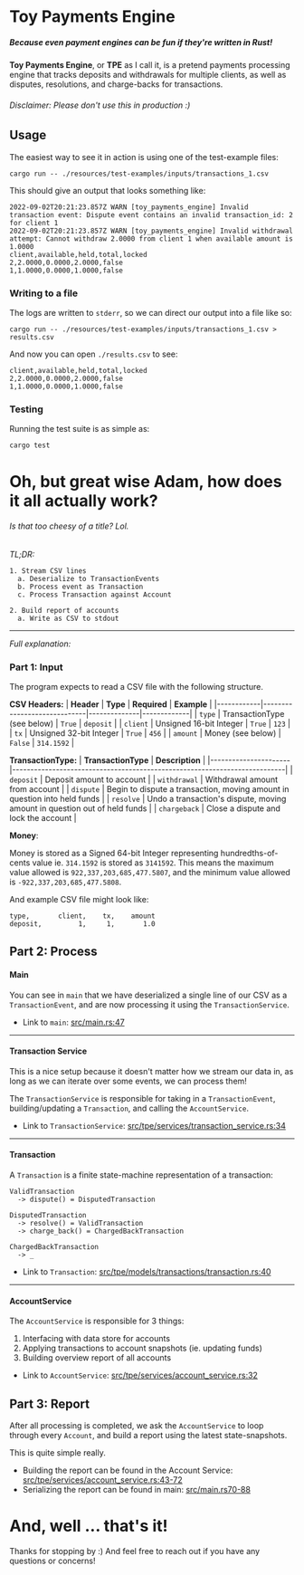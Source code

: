 # Toy Payments Engine
##### Because even payment engines can be fun if they're written in Rust!

**Toy Payments Engine**, or **TPE** as I call it, is a pretend payments processing engine that tracks deposits and withdrawals for multiple clients, as well as disputes, resolutions, and charge-backs for transactions.

###### Disclaimer: Please don't use this in production :)

## Usage
The easiest way to see it in action is using one of the test-example files:
```
cargo run -- ./resources/test-examples/inputs/transactions_1.csv
```

This should give an output that looks something like:
```
2022-09-02T20:21:23.857Z WARN [toy_payments_engine] Invalid transaction event: Dispute event contains an invalid transaction_id: 2 for client 1
2022-09-02T20:21:23.857Z WARN [toy_payments_engine] Invalid withdrawal attempt: Cannot withdraw 2.0000 from client 1 when available amount is 1.0000
client,available,held,total,locked
2,2.0000,0.0000,2.0000,false
1,1.0000,0.0000,1.0000,false
```

### Writing to a file

The logs are written to `stderr`, so we can direct our output into a file like so:
```
cargo run -- ./resources/test-examples/inputs/transactions_1.csv > results.csv
```

And now you can open `./results.csv` to see:
```
client,available,held,total,locked
2,2.0000,0.0000,2.0000,false
1,1.0000,0.0000,1.0000,false
```

### Testing
Running the test suite is as simple as:
```
cargo test
```

# Oh, but great wise Adam, how does it all actually work?
###### Is that too cheesy of a title? Lol.

_TL;DR:_
```
1. Stream CSV lines
  a. Deserialize to TransactionEvents
  b. Process event as Transaction
  c. Process Transaction against Account

2. Build report of accounts
  a. Write as CSV to stdout
```

---

_Full explanation:_

### Part 1: Input
The program expects to read a CSV file with the following structure.

**CSV Headers:**
| **Header** | **Type**                    | **Required** | **Example** |
|------------|-----------------------------|--------------|-------------|
| `type`     | TransactionType (see below) | `True`       | `deposit`   |
| `client`   | Unsigned 16-bit Integer     | `True`       | `123`       |
| `tx`       | Unsigned 32-bit Integer     | `True`       | `456`       |
| `amount`   | Money (see below)           | `False`      | `314.1592`  |

**TransactionType:**
| **TransactionType**  | **Description**                                                           |
|----------------------|---------------------------------------------------------------------------|
| `deposit`            | Deposit amount to account                                                 |
| `withdrawal`         | Withdrawal amount from account                                            |
| `dispute`            | Begin to dispute a transaction, moving amount in question into held funds |
| `resolve`            | Undo a transaction's dispute, moving amount in question out of held funds |
| `chargeback`         | Close a dispute and lock the account                                      |

**Money**:

Money is stored as a Signed 64-bit Integer representing hundredths-of-cents value
ie. `314.1592` is stored as `3141592`. This means the maximum value allowed is `922,337,203,685,477.5807`, and the minimum value allowed is `-922,337,203,685,477.5808`.

And example CSV file might look like:
```
type,       client,    tx,    amount
deposit,         1,     1,       1.0
```

## Part 2: Process

#### Main

You can see in `main` that we have deserialized a single line of our CSV as a `TransactionEvent`, and are now processing it using the `TransactionService`.

- Link to `main`: [src/main.rs:47](https://github.com/adam-bates/toy-payments-engine/blob/main/src/main.rs#L47)

---

#### Transaction Service

This is a nice setup because it doesn't matter how we stream our data in, as long as we can iterate over some events, we can process them!

The `TransactionService` is responsible for taking in a `TransactionEvent`, building/updating a `Transaction`, and calling the `AccountService`.

- Link to `TransactionService`: [src/tpe/services/transaction_service.rs:34](https://github.com/adam-bates/toy-payments-engine/blob/main/src/tpe/services/transaction_service.rs#L34)

---

#### Transaction

A `Transaction` is a finite state-machine representation of a transaction:
```
ValidTransaction
  -> dispute() = DisputedTransaction

DisputedTransaction
  -> resolve() = ValidTransaction
  -> charge_back() = ChargedBackTransaction

ChargedBackTransaction
  -> _
```

- Link to `Transaction`: [src/tpe/models/transactions/transaction.rs:40](https://github.com/adam-bates/toy-payments-engine/blob/main/src/tpe/models/transactions/transaction.rs#L40)

---

#### AccountService

The `AccountService` is responsible for 3 things:

1. Interfacing with data store for accounts
2. Applying transactions to account snapshots (ie. updating funds)
3. Building overview report of all accounts

- Link to `AccountService`: [src/tpe/services/account_service.rs:32](https://github.com/adam-bates/toy-payments-engine/blob/main/src/tpe/services/account_service.rs#L32)

## Part 3: Report

After all processing is completed, we ask the `AccountService` to loop through every `Account`, and build a report using the latest state-snapshots.

This is quite simple really.
- Building the report can be found in the Account Service: [src/tpe/services/account_service.rs:43-72](https://github.com/adam-bates/toy-payments-engine/blob/main/src/tpe/services/account_service.rs#L43-L72)
- Serializing the report can be found in main: [src/main.rs70-88](https://github.com/adam-bates/toy-payments-engine/blob/main/src/main.rs#L70-L88)

# And, well ... that's it!

Thanks for stopping by :) And feel free to reach out if you have any questions or concerns!
